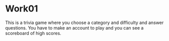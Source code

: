 # Work01
This is a trivia game where you choose a category and difficulty and answer questions. You have to make an account to play and you can see a scoreboard of high scores.
